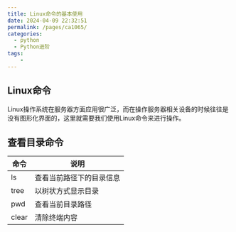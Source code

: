 ```yaml
---
title: Linux命令的基本使用
date: 2024-04-09 22:32:51
permalink: /pages/ca1065/
categories:
  - python
  - Python进阶
tags:
    -
---
```

## Linux命令
Linux操作系统在服务器方面应用很广泛，而在操作服务器相关设备的时候往往是没有图形化界面的，这里就需要我们使用Linux命令来进行操作。

## 查看目录命令
|命令|说明|
|---|----|
|ls |查看当前路径下的目录信息|
|tree|以树状方式显示目录|
|pwd |查看当前目录路径|
|clear|清除终端内容|